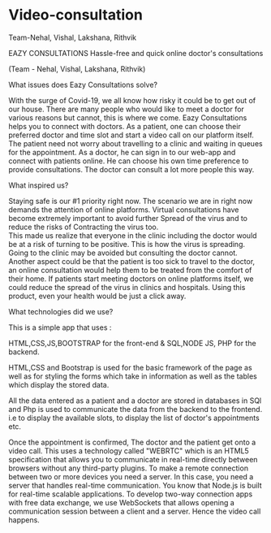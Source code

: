 # Video-consultation
Team-Nehal, Vishal, Lakshana, Rithvik

EAZY CONSULTATIONS
Hassle-free and quick online doctor's consultations

(Team - Nehal, Vishal, Lakshana, Rithvik)

What issues does Eazy Consultations solve?

With the surge of Covid-19, we all know how risky it could be to get out of our house. There are many people who would like to meet a doctor for various reasons but cannot, this is where we come. Eazy Consultations helps you to connect with doctors.
As a patient, one can choose their preferred doctor and time slot and start a video call on our platform itself. The patient need not worry about travelling to a clinic and waiting in queues for the appointment. 
As a doctor, he can sign in to our web-app and connect with patients online. He can choose his own time preference to provide consultations. The doctor can consult a lot more people this way.


What inspired us?

Staying safe is our #1 priority right now. The scenario we are in right now demands the attention of online platforms. Virtual consultations have become extremely important to avoid further Spread of the virus and to reduce the risks of Contracting the virus too.  
 This made us realize that everyone in the clinic including the doctor would be at a risk of turning to be positive. This is how the virus is spreading. Going to the clinic may be avoided but consulting the doctor cannot. Another aspect could be that the patient is too sick to travel to the doctor, an online consultation would help them to be treated from the comfort of their home.
If patients start meeting doctors on online platforms itself, we could reduce the spread of the virus in clinics and hospitals. 
Using this product, even your health would be just a click away.

What technologies did we use?

This is a simple app that uses :

HTML,CSS,JS,BOOTSTRAP for the front-end  & SQL,NODE JS, PHP for the backend.

HTML,CSS and Bootstrap is used for the basic framework of the page as well as for styling the forms which take in information as well as the tables which display the stored data.

All the data entered as a patient and a doctor are stored in databases in SQl and Php is used to communicate the data from the backend to the frontend. i.e to display the available slots, to display the list of doctor's appointments etc.

Once the appointment is confirmed, The doctor and the patient get onto a video call. This uses a technology called "WEBRTC" which is an HTML5 specification that allows you to communicate in real-time directly between browsers without any third-party plugins. To make a remote connection between two or more devices you need a server. In this case, you need a server that handles real-time communication. You know that Node.js is built for real-time scalable applications. To develop two-way connection apps with free data exchange, we use WebSockets that allows opening a communication session between a client and a server. Hence the video call happens.

